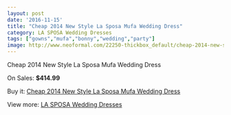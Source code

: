 ```yaml
---
layout: post
date: '2016-11-15'
title: "Cheap 2014 New Style La Sposa Mufa Wedding Dress"
category: LA SPOSA Wedding Dresses
tags: ["gowns","mufa","bonny","wedding","party"]
image: http://www.neoformal.com/22250-thickbox_default/cheap-2014-new-style-la-sposa-mufa-wedding-dress.jpg
---
```

Cheap 2014 New Style La Sposa Mufa Wedding Dress

On Sales: **$414.99**
<a href="https://www.neoformal.com/en/la-sposa-wedding-dresses-2014/7344-cheap-2014-new-style-la-sposa-mufa-wedding-dress.html"><amp-img layout="responsive" width="600" height="600" src="//www.neoformal.com/22250-thickbox_default/cheap-2014-new-style-la-sposa-mufa-wedding-dress.jpg" alt="Cheap 2014 New Style La Sposa Mufa Wedding Dress 0" /></a>
<a href="https://www.neoformal.com/en/la-sposa-wedding-dresses-2014/7344-cheap-2014-new-style-la-sposa-mufa-wedding-dress.html"><amp-img layout="responsive" width="600" height="600" src="//www.neoformal.com/22251-thickbox_default/cheap-2014-new-style-la-sposa-mufa-wedding-dress.jpg" alt="Cheap 2014 New Style La Sposa Mufa Wedding Dress 1" /></a>

Buy it: [Cheap 2014 New Style La Sposa Mufa Wedding Dress](https://www.neoformal.com/en/la-sposa-wedding-dresses-2014/7344-cheap-2014-new-style-la-sposa-mufa-wedding-dress.html "Cheap 2014 New Style La Sposa Mufa Wedding Dress")

View more: [LA SPOSA Wedding Dresses](https://www.neoformal.com/en/117-la-sposa-wedding-dresses-2014 "LA SPOSA Wedding Dresses")